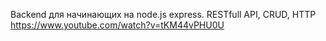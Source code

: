 Backend для начинающих на node.js express. RESTfull API, CRUD, HTTP
https://www.youtube.com/watch?v=tKM44vPHU0U
